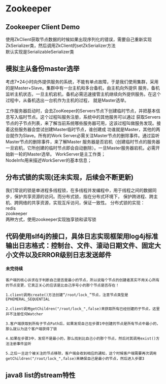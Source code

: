 # Zookeeper
## Zookeeper Client Demo
使用ZkClient获取节点数据的时候如果出现序列化的错误，需要自己重新实现ZkSerializer类，然后调用ZkClient的setZkSerializer方法<br/>
默认实现是SerializableSerializer类<br/>

## 模拟主从备份master选举
考虑7*24小时向外提供服务的系统，不能有单点故障，于是我们使用集群，采用的是Master+Slave。集群中有一台主机和多台备机，由主机向外提供
服务，备机监听主机状态，一旦主机宕机，备机必需迅速接管主机继续向外提供服务。在这个过程中，从备机选出一台机作为主机的过程，
就是Master选举。

工作服务器启动时，会去ZooKeeper的Servers节点下创建临时节点，并把基本信息写入临时节点。这个过程叫服务注册，系统中的其他服务可以通过
获取Servers节点的子节点列表，来了解当前系统哪些服务器可用，这该过程叫做服务发现。接着这些服务器会尝试创建Master临时节点，谁创建成
功谁就是Master，其他的两台就作为Slave。所有的Work Server必需关注Master节点的删除事件。通过监听Master节点的删除事件，来了解Master
服务器是否宕机（创建临时节点的服务器一旦宕机，它所创建的临时节点即会自动删除）。一旦Master服务器宕机，必需开始新一轮的Master选举。
WorkServer是主工作类；<br/>
NodeInfo用来描述WorkServer的基本信息；

## 分布式锁的实现(还未实现，后续会不断更新)
我们常说的锁是单进程多线程锁，在多线程并发编程中，用于线程之间的数据同步，保护共享资源的访问。而分布式锁，指在分布式环境下，
保护跨进程、跨主机、跨网络的共享资源，实现互斥访问，保证一致性。
分布式锁的实现：<br/>
redis<br/>
zookeeper<br/>
两种方式，使用zookeeper实现独享锁和读写锁

## 代码使用slf4j的接口，具体日志实现框架用log4j标准输出日志格式：控制台、文件、滚动日期文件、固定大小文件以及ERROR级别日志发送邮件<br/>
####  未完待续

    客户端的核心诉求在于判断自己是否是最小的节点，所以说每个节点的创建者其实不用关心所有的节点变更，它真正关心的应该是比自己序号小的那个节点是否存在！

    1.client调用create()方法创建“/root/lock_”节点，注意节点类型是EPHEMERAL_SEQUENTIAL

    2.client调用getChildren("/root/lock_",false)来获取所有已经创建的子节点，这里并不注册任何Watcher

    3.客户端获取到所有子节点Path后，如果发现自己在步骤1中创建的节点是所有节点中最小的，那么就认为这个客户端获得了锁

    4.如果在步骤3中，发现不是最小的，那么找到比自己小的那个节点，然后对其调用exist()方法注册事件监听

    5.之后一旦这个被关注的节点移除，客户端会收到相应的通知，这个时候客户端需要再次调用getChildren("/root/lock_",false)来确保自己是最小的节点，然后进入步骤3
## java8 list的stream特性
